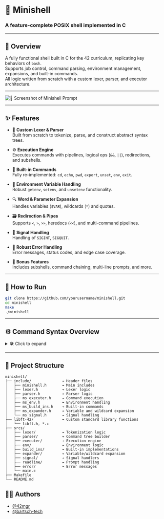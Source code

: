 # 🐚 Minishell
### A feature-complete POSIX shell implemented in C

---

## 📝 Overview

A fully functional shell built in C for the 42 curriculum, replicating key behaviors of `bash`.  
Supports job control, command parsing, environment management, expansions, and built-in commands.  
All logic written from scratch with a custom lexer, parser, and executor architecture.

---

![📸 Screenshot of Minishell Prompt](docs/minishell_screenshot.png)

---

## ✨ Features

- 🧠 **Custom Lexer & Parser**  
  Built from scratch to tokenize, parse, and construct abstract syntax trees.

- ⚙️ **Execution Engine**  
  Executes commands with pipelines, logical ops (`&&`, `||`), redirections, and subshells.

- 🧩 **Built-in Commands**  
  Fully re-implemented: `cd`, `echo`, `pwd`, `export`, `unset`, `env`, `exit`.

- 🔄 **Environment Variable Handling**  
  Robust `getenv`, `setenv`, and `unsetenv` functionality.

- 🔍 **Word & Parameter Expansion**  
  Handles variables (`$VAR`), wildcards (`*`) and quotes.

- 🗃️ **Redirection & Pipes**  
  Supports `<`, `>`, `>>`, heredocs (`<<`), and multi-command pipelines.

- 📡 **Signal Handling**  
  Handling of `SIGINT`, `SIGQUIT`.

- 🧪 **Robust Error Handling**  
  Error messages, status codes, and edge case coverage.

- 🧠 **Bonus Features**  
  Includes subshells, command chaining, multi-line prompts, and more.

---

## 🚀 How to Run

```bash
git clone https://github.com/yourusername/minishell.git
cd minishell
make
./minishell
```

---

## ⚙ Command Syntax Overview
<details> <summary>🛠 Click to expand</summary>

```bash
echo "Hello, $USER"
ls -al | grep minishell
cat << EOF
This is a heredoc
EOF

export PATH=$PATH:./bin
(cd srcs && ls)
```
| Built-Ins   | Explanation                            |
|-------------|----------------------------------------|
| `cd`        | Change the current directory           |
| `export`    | Set an environment variable            |
| `echo`      | Print text to the terminal             |
| `exit`      | Exit the shell                         |
| `pwd`       | Print working Dir                      |
| `unset`     | Unset Env Variable                     |
| `env`       | Prints Enviorment                      |

</details>

---

## 📁 Project Structure

```plaintext
minishell/
├── include/              → Header files
│   ├── minishell.h       → Main includes
│   ├── lexer.h           → Lexer logic
│   ├── parser.h          → Parser logic
│   ├── ms_executer.h     → Command execution
│   ├── ms_env.h          → Environment handling
│   ├── ms_build_ins.h    → Built-in commands
│   ├── ms_expander.h     → Variable and wildcard expansion
│   └── ms_signal.h       → Signal handling
├── libft-42/             → Custom standard library functions
│   └── libft.h, *.c
├── srcs/
│   ├── lexer/            → Tokenization logic
│   ├── parser/           → Command tree builder
│   ├── executer/         → Execution engine
│   ├── env/              → Environment logic
│   ├── build_ins/        → Built-in implementations
│   ├── expander/         → Variable/wildcard expansion
│   ├── signal/           → Signal handlers
│   ├── readline/         → Prompt handling
│   ├── error/            → Error messages
│   └── main.c            
├── Makefile              
└── README.md             
```

## 👨‍💻 Authors
- [@42mgr](https://github.com/42mgr)
- [@bartsch-tech](https://github.com/bartsch-tech)
